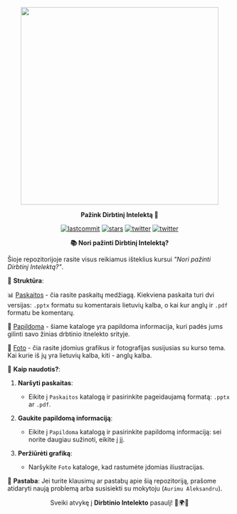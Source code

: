 <p align=center>
  <img height="444px" src="https://github.com/aurimas13/Pazink-Dirbtini-Intelekta/blob/main/Foto/protas.png"/>
</p>
<p align="center" > <b> Pažink Dirbtinį Intelektą 🚀 </b> </p>
<p align=center>
<a href="https://img.shields.io/github/last-commit/aurimas13/Pazink-Dirbtini-Intelekta"><img alt="lastcommit" src="https://img.shields.io/github/last-commit/aurimas13/Pazink-Dirbtini-Intelekta?style=social"/></a>
<a href="https://img.shields.io/github/stars/aurimas13/Pazink-Dirbtini-Intelekta"><img alt="stars" src="https://img.shields.io/github/stars/aurimas13/Pazink-Dirbtini-Intelekta?style=social"/></a>
<a href="https://img.shields.io/github/forks/aurimas13/Pazink-Dirbtini-Intelekta"><img alt="twitter" src="https://img.shields.io/github/forks/aurimas13/Pazink-Dirbtini-Intelekta?style=social"/></a>
<a href="https://twitter.com/AurimasNausedas"><img alt="twitter" src="https://img.shields.io/twitter/follow/AurimasNausedas?style=social"/></a>
</p>

<p align="center" > <b> 📚 Nori pažinti Dirbtinį Intelektą? </b> </p>

Šioje repozitorijoje rasite visus reikiamus išteklius kursui *"Nori pažinti Dirbtinį Intelektą?"*.

📂 **Struktūra**:

📊 [Paskaitos](https://github.com/aurimas13/Pazink-Dirbtini-Intelekta/tree/main/Paskaitos) - čia rasite paskaitų medžiagą. Kiekviena paskaita turi dvi versijas: `.pptx` formatu su komentarais lietuvių kalba, o kai kur anglų ir `.pdf` formatu be komentarų.

📘 [Papildoma](https://github.com/aurimas13/Pazink-Dirbtini-Intelekta/tree/main/Papildoma) - šiame kataloge yra papildoma informacija, kuri padės jums gilinti savo žinias drbtinio itnelekto  srityje.

📸 [Foto](https://github.com/aurimas13/Pazink-Dirbtini-Intelekta/tree/main/Foto) - čia rasite įdomius grafikus ir fotografijas susijusias su kurso tema. Kai kurie iš jų yra lietuvių kalba, kiti - anglų kalba.

📌 **Kaip naudotis?**:

1. **Naršyti paskaitas**: 

    - Eikite į `Paskaitos` katalogą ir pasirinkite pageidaujamą formatą: `.pptx` ar `.pdf`.

2. **Gaukite papildomą informaciją**:

    - Eikite į `Papildoma` katalogą ir pasirinkite papildomą informaciją: sei norite daugiau sužinoti, eikite į jį.

3. **Peržiūrėti grafiką**: 

    - Naršykite `Foto` kataloge, kad rastumėte įdomias iliustracijas.

📢 **Pastaba**: Jei turite klausimų ar pastabų apie šią repozitoriją, prašome atidaryti naują problemą arba susisiekti su mokytoju (`Aurimu Aleksandru`).

<p align=center>
Sveiki atvykę į <b>Dirbtinio Intelekto</b> pasaulį! 🚀🌍🌟
</p>